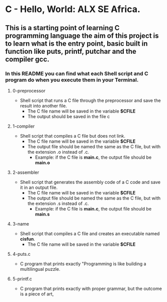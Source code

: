 # C - Hello, World: ALX SE Africa.
## This is a starting point of learning C programming language the aim of this project is to learn what is the entry point, basic built in function like puts, printf, putchar and the compiler **gcc**.

### In this README you can find what each Shell script and C program do when you execute them in your Terminal.

1. 0-preprocessor
   - Shell script that runs a C file through the preprocessor and save the result into another file.
     - The C file name will be saved in the variable **$CFILE**
     - The output should be saved in the file c

2. 1-compiler
   - Shell script that compiles a C file but does not link.
     - The C file name will be saved in the variable **$CFILE**
     - The output file should be named the same as the C file, but with the extension .o instead of .c.
       - Example: if the C file is **main.c**, the output file should be **main.o**

3. 2-assembler
   - Shell script that generates the assembly code of a C code and save it in an output file.
     - The C file name will be saved in the variable **$CFILE**
     - The output file should be named the same as the C file, but with the extension .s instead of .c.
       - Example: if the C file is **main.c**, the output file should be **main.s**

4. 3-name
   - Shell script that compiles a C file and creates an executable named **cisfun**.
     - The C file name will be saved in the variable **$CFILE**

5. 4-puts.c
   - C program that prints exactly "Programming is like building a multilingual puzzle.

6. 5-printf.c
   - C program that prints exactly with proper grammar, but the outcome is a piece of art,


